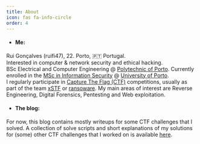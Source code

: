 ```yaml
---
title: About
icon: fas fa-info-circle
order: 4
---
```


- #### __Me:__
Rui Gonçalves (ruifi47), 22. Porto, 🇵🇹 Portugal.
<br>
Interested in computer & network security and ethical hacking.
<br>
BSc Electrical and Computer Engineering @ [Polytechnic of Porto](https://www.isep.ipp.pt).
Currently enrolled in the [MSc in Information Security](https://msi.dcc.fc.up.pt) @ [University of Porto](https://up.pt).
<br>
I regularly participate in [Capture The Flag (CTF)](https://ctftime.org/ctf-wtf) competitions, usually as part of the team [xSTF](https://xstf.pt) or [ransoware](https://ctftime.org/team/218596).
My main areas of interest are Reverse Engineering, Digital Forensics, Pentesting and Web exploitation.

- #### __The blog:__
For now, this blog contains mostly writeups for some CTF challenges that I solved. A collection of solve scripts and short explanations of my solutions for (some) other CTF challenges that I worked on is available [here](https://github.com/ruifi47/CTF-solves).
